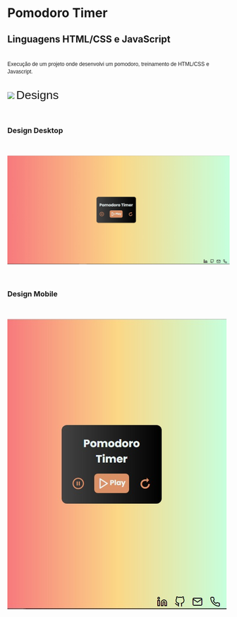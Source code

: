 # **Pomodoro Timer**
## **Linguagens HTML/CSS e JavaScript**

<link rel="preconnect" href="https://fonts.googleapis.com">
<link rel="preconnect" href="https://fonts.gstatic.com" crossorigin>
<link href="https://fonts.googleapis.com/css2?family=Poppins:wght@700&display=swap" rel="stylesheet">

<br>

<span style="font-family: 'Poppins', sans-serif;font-size:9pt">
    Execução de um projeto onde desenvolvi um pomodoro, treinamento de HTML/CSS e Javascript. 
</span>

<br>
<br>

<img src="https://camo.githubusercontent.com/3fa18cce0455bff030d54f283e560749b45f7bf4f2751857db81ff1bc3cb2bce/68747470733a2f2f696d672e69636f6e73382e636f6d2f6475736b2f36342f3030303030302f6b726974612e706e67"/> <span style="font-family: 'Poppins', sans-serif;font-size:20pt"> Designs<span>

<br>

### **Design Desktop**

<br>

![Desktop](Assets/Design/Desktop.jpg)

<br>

### **Design Mobile**

<br>

![Mobile](Assets/Design/Mobile.jpg)
